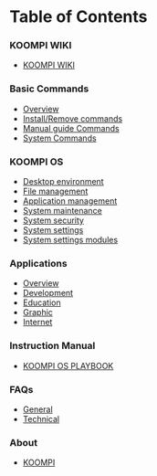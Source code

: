 <!--**Table of Contents**

## Introduction

- [Computer Hardware](/en/Introduction/Computer_Hardware.md)
- [Computer Software](/en/Introduction/Computer_Software.md)
- [Operating Systems]()
- [Applications]()
- [Internet]()
- [Security]()  
-->
# Table of Contents

### KOOMPI WIKI
- [KOOMPI WIKI](/en/index.md)

### Basic Commands
- [Overview](/en/Commands/introduction.md)
- [Install/Remove commands](/en/Commands/install_remove_commands.md)
- [Manual guide Commands](/en/Commands/manual_guide.md)
- [System Commands](/en/Commands/system_command.md)

<!--
- [Navigation Commands](#)
- [File/Directory management command](#)
-->
### KOOMPI OS

- [Desktop environment](/en/KOOMPI_OS/Desktop_environment.md)
- [File management](/en/KOOMPI_OS/File_management.md)
- [Application management](/en/KOOMPI_OS/Application_management.md)
- [System maintenance](/en/KOOMPI_OS/System_maintenance.md)
- [System security](/en/KOOMPI_OS/System_security.md)
- [System settings](/en/KOOMPI_OS/System_setting.md)
- [System settings modules](/en/KOOMPI_OS/System_module.md)
<!--- [Network management]()-->
<!--- [Login screen]() -->

### Applications

- [Overview](/en/Applications/Overviews.md)
- [Development](/en/Applications/Development.md)
- [Education](/en/Applications/Education.md)
- [Graphic](/en/Applications/Graphic.md)
- [Internet](/en/Applications/Internet.md)
<!---
- [Multimedia](/en/Applications/Multimedia.md)
- [Office](/en/Applications/Office.md)
- [Settings](/en/Applications/Settings.md)
- [System](/en/Applications/System.md)
- [Utilities](/en/Applications/Utilities.md)
--->

<!--
## Development

- [Overview](/en/Development/Overview.md)
- [Internet & Browser]()
- [Office suites]()
- [Graphic and videos]()
- [Audio and recodining]()
- [Software Development]()
- [System settings]()
-->

### Instruction Manual

- [KOOMPI OS PLAYBOOK](/en/Documentation/KOOMPI_OS_PLAYBOOK.md)

### FAQs

- [General](/en/FAQs/General.md)
- [Technical](/en/FAQs/Technical.md)


### About
- [KOOMPI](/en/About_Us/KOOMPI.md)
